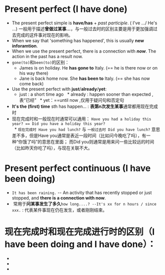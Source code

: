 # Present perfect (I have done)
* The present perfect simple is **have/has** + *past participle*. ( I've .../ He's ...) 一般用于描述**曾做过某事...**，与一般过去时的区别主要是用于更加强调过去完成的这件事对现在的影响。
* When we say that 'something has happened', this is usually **new inforamtion**.
* When we use the present perfect, there is a connection with ***now***. The action in the past has a result now.
* `gone(to)`和`been(to)`的区别：
    * James is on holiday. He **has gone to** Italy. (== he is there now or on his way there)
    * Jane is back home now. She **has been to** Italy. (== she has now come back)
* Use the present perfect with **just**/**already**/**yet**:
   * just : a short time ago
   * already : happen sooner than expected ,表“已经”
   * yet：==until now ,仅用于疑问句和否定句
* **It's the (first) time** sth has happen... : **表第n次发生某事**通常都用现在完成时
* 现在完成时和一般现在时通常可以通用： `Have you had a holiday this year? == Did you have a holiday this year?`  
   * `现在完成时 Have you had lunch?` 与 `一般过去时 Did you have lunch?` 意思差不多，但是Have you通常是表近一段时间（比如问今晚吃了吗），有一种“你饿了吗”的意思在里面； 而Did you则通常是用来问一些比较远的时间（比如昨天你吃了吗），与现在关联不大。

# Present perfect continuous (I have been doing)
* `It has been raining.` -- An activity that has recently stopped or just stopped, and **there is a connection with now**.
*  常用于**问某事发生了多久**`how long....? --It's xx for n hours / since xxx.` : 代表某件事现在仍在发生，或者刚刚结束。

# 现在完成时和现在完成进行时的区别（I have been doing and I have done）：
* 
* 
* 
